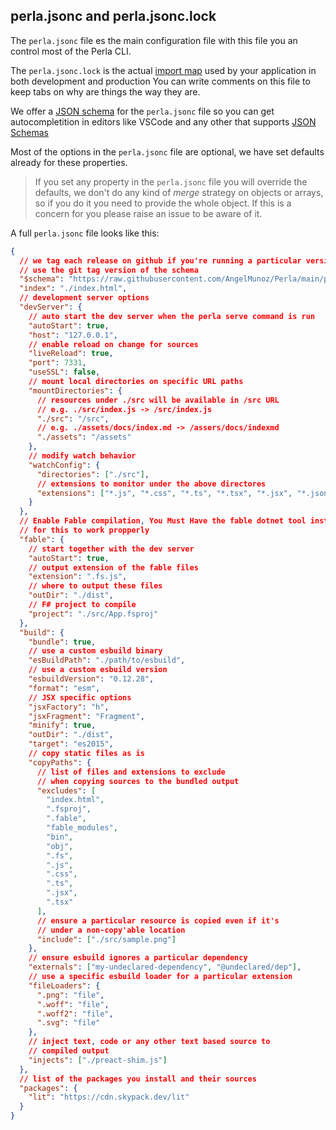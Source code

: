 [import map]: /#/content/import-maps
[json schema]: https://github.com/AngelMunoz/Perla/blob/main/perla.schema.json
[json schemas]: https://json-schema.org/

## perla.jsonc and perla.jsonc.lock

The `perla.jsonc` file es the main configuration file with this file you an control most of the Perla CLI.

The `perla.jsonc.lock` is the actual [import map] used by your application in both development and production
You can write comments on this file to keep tabs on why are things the way they are.

We offer a [JSON schema] for the `perla.jsonc` file so you can get autocompletition in editors like VSCode and any other that supports [JSON Schemas]

Most of the options in the `perla.jsonc` file are optional, we have set defaults already for these properties.

> If you set any property in the `perla.jsonc` file you will override the defaults, we don't do any kind of _merge_ strategy on objects or arrays, so if you do it you need to provide the whole object. If this is a concern for you please raise an issue to be aware of it.

A full `perla.jsonc` file looks like this:

```json
{
  // we tag each release on github if you're running a particular version of perla you can
  // use the git tag version of the schema
  "$schema": "https://raw.githubusercontent.com/AngelMunoz/Perla/main/perla.schema.json",
  "index": "./index.html",
  // development server options
  "devServer": {
    // auto start the dev server when the perla serve command is run
    "autoStart": true,
    "host": "127.0.0.1",
    // enable reload on change for sources
    "liveReload": true,
    "port": 7331,
    "useSSL": false,
    // mount local directories on specific URL paths
    "mountDirectories": {
      // resources under ./src will be available in /src URL
      // e.g. ./src/index.js -> /src/index.js
      "./src": "/src",
      // e.g. ./assets/docs/index.md -> /assers/docs/indexmd
      "./assets": "/assets"
    },
    // modify watch behavior
    "watchConfig": {
      "directories": ["./src"],
      // extensions to monitor under the above directores
      "extensions": ["*.js", "*.css", "*.ts", "*.tsx", "*.jsx", "*.json"]
    }
  },
  // Enable Fable compilation, You Must Have the fable dotnet tool installed
  // for this to work propperly
  "fable": {
    // start together with the dev server
    "autoStart": true,
    // output extension of the fable files
    "extension": ".fs.js",
    // where to output these files
    "outDir": "./dist",
    // F# project to compile
    "project": "./src/App.fsproj"
  },
  "build": {
    "bundle": true,
    // use a custom esbuild binary
    "esBuildPath": "./path/to/esbuild",
    // use a custom esbuild version
    "esbuildVersion": "0.12.28",
    "format": "esm",
    // JSX specific options
    "jsxFactory": "h",
    "jsxFragment": "Fragment",
    "minify": true,
    "outDir": "./dist",
    "target": "es2015",
    // copy static files as is
    "copyPaths": {
      // list of files and extensions to exclude
      // when copying sources to the bundled output
      "excludes": [
        "index.html",
        ".fsproj",
        ".fable",
        "fable_modules",
        "bin",
        "obj",
        ".fs",
        ".js",
        ".css",
        ".ts",
        ".jsx",
        ".tsx"
      ],
      // ensure a particular resource is copied even if it's
      // under a non-copy'able location
      "include": ["./src/sample.png"]
    },
    // ensure esbuild ignores a particular dependency
    "externals": ["my-undeclared-dependency", "@undeclared/dep"],
    // use a specific esbuild loader for a particular extension
    "fileLoaders": {
      ".png": "file",
      ".woff": "file",
      ".woff2": "file",
      ".svg": "file"
    },
    // inject text, code or any other text based source to
    // compiled output
    "injects": ["./preact-shim.js"]
  },
  // list of the packages you install and their sources
  "packages": {
    "lit": "https://cdn.skypack.dev/lit"
  }
}
```
